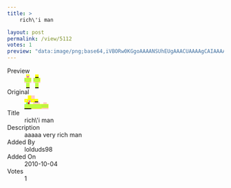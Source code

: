 ```yaml
---
title: >
    rich\'i man

layout: post
permalink: /view/5112
votes: 1
preview: "data:image/png;base64,iVBORw0KGgoAAAANSUhEUgAAACUAAAAgCAIAAAAaMSbnAAAABnRSTlMA/wD/AP5AXyvrAAAA2UlEQVRIie2XUQ6EIAxEZ4w3gjNxKM6EV7L7Y7JQwC1Z100M76MxhLGMYosU2fFmQZu9M674LO/N+BV351v1wJb0iPMX5mv4o3fq4kIqf4CkDd4DkFR5/ZrW+4sRKSElxDh0L+9BNmJOwx9CODKFMJTPAkVGJepbHNvhCzcBcER0YjZHr3dQPv1VTH8nPN3fmjcEOicgISoWTUPV8EF5sToBm9GIRV7Wz7r5DWGQMz+/EGw/ENv5xSLnP89LvQ1txCKf/tQCT5n+nu6vqGfsFEtjD7HI7/5feQEmpPDFlBq+YgAAAABJRU5ErkJggg=="
---
```

<dl class="side-by-side">
<dt>Preview</dt>
<dd>
    <img class="preview" src="data:image/png;base64,iVBORw0KGgoAAAANSUhEUgAAACUAAAAgCAIAAAAaMSbnAAAABnRSTlMA/wD/AP5AXyvrAAAA2UlEQVRIie2XUQ6EIAxEZ4w3gjNxKM6EV7L7Y7JQwC1Z100M76MxhLGMYosU2fFmQZu9M674LO/N+BV351v1wJb0iPMX5mv4o3fq4kIqf4CkDd4DkFR5/ZrW+4sRKSElxDh0L+9BNmJOwx9CODKFMJTPAkVGJepbHNvhCzcBcER0YjZHr3dQPv1VTH8nPN3fmjcEOicgISoWTUPV8EF5sToBm9GIRV7Wz7r5DWGQMz+/EGw/ENv5xSLnP89LvQ1txCKf/tQCT5n+nu6vqGfsFEtjD7HI7/5feQEmpPDFlBq+YgAAAABJRU5ErkJggg==">
</dd>
<dt>Original</dt>
<dd>
    <img class="preview" src="data:image/png;base64,iVBORw0KGgoAAAANSUhEUgAAAEAAAAAgCAYAAACinX6EAAAAvklEQVR42u2X0QnAIAxE3cmdnNadrIqiH9WIEjDxpCGlROi9XiQ1hlghxGsW3k/DSF8AAAAAAAAAAACKAZACmQMAAOAmALV3V/t8VKcRQKpsB1tQCoA66XP5nlD5AJxrwuv9wl5rs8hhluWAJLwHoQHAD5Fmz9Tq8Ukf5HZiMDodnNgHryq8ggCA1wC81wJF8G6+PdhH4VOAZPaHGQ6AA+AAOAAOgAPgALEO4J4sTfkl3Q72r3g9gMMX5A5K/AfchvTCN3viWAAAAABJRU5ErkJggg==">
</dd>
<dt>Title</dt>
<dd>rich\'i man</dd>
<dt>Description</dt>
<dd>aaaaa very rich man</dd>
<dt>Added By</dt>
<dd>lolduds98</dd>
<dt>Added On</dt>
<dd>2010-10-04</dd>
<dt>Votes</dt>
<dd>1</dd>
</dl>
